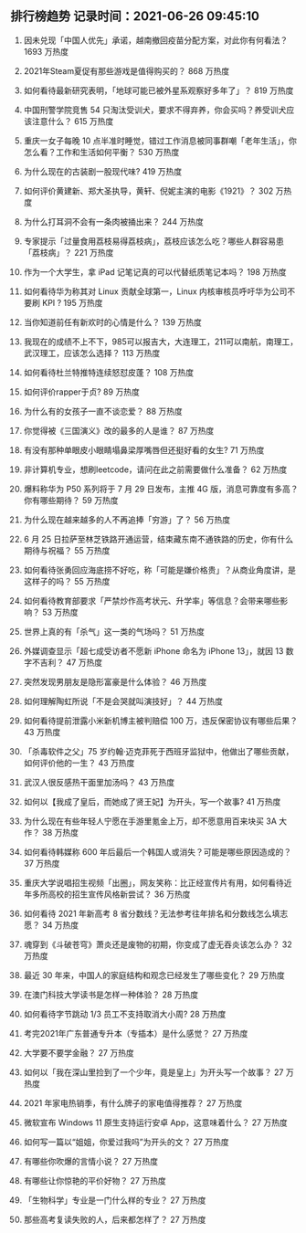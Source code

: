 
## 排行榜趋势 记录时间：2021-06-26 09:45:10
  
  1. 因未兑现「中国人优先」承诺，越南撤回疫苗分配方案，对此你有何看法？ 1693 万热度
    
  2. 2021年Steam夏促有那些游戏是值得购买的？ 868 万热度
    
  3. 如何看待最新研究表明，「地球可能已被外星系观察好多年了」？ 819 万热度
    
  4. 中国刑警学院竞售 54 只淘汰受训犬，要求不得弃养，你会买吗？养受训犬应该注意什么？ 615 万热度
    
  5. 重庆一女子每晚 10 点半准时睡觉，错过工作消息被同事群嘲「老年生活」，你怎么看？工作和生活如何平衡？ 530 万热度
    
  6. 为什么现在的古装剧一股现代味? 419 万热度
    
  7. 如何评价黄建新、郑大圣执导，黄轩、倪妮主演的电影《1921》？ 302 万热度
    
  8. 为什么打耳洞不会有一条肉被捅出来？ 244 万热度
    
  9. 专家提示「过量食用荔枝易得荔枝病」，荔枝应该怎么吃？哪些人群容易患「荔枝病」？ 221 万热度
    
  10. 作为一个大学生，拿 iPad 记笔记真的可以代替纸质笔记本吗？ 198 万热度
    
  11. 如何看待华为称其对 Linux 贡献全球第一，Linux 内核审核员呼吁华为公司不要刷 KPI ? 195 万热度
    
  12. 当你知道前任有新欢时的心情是什么？ 139 万热度
    
  13. 我现在的成绩不上不下，985可以报吉大，大连理工，211可以南航，南理工，武汉理工，应该怎么选择？ 113 万热度
    
  14. 如何看待杜兰特推特连续怒怼皮蓬？ 108 万热度
    
  15. 如何评价rapper于贞? 89 万热度
    
  16. 为什么有的女孩子一直不谈恋爱？ 88 万热度
    
  17. 你觉得被《三国演义》改的最多的人是谁？ 87 万热度
    
  18. 有没有那种单眼皮小眼睛塌鼻梁厚嘴唇但还挺好看的女生? 71 万热度
    
  19. 非计算机专业，想刷leetcode，请问在此之前需要做什么准备？ 62 万热度
    
  20. 爆料称华为 P50 系列将于 7 月 29 日发布，主推 4G 版，消息可靠度有多高？你有哪些期待？ 59 万热度
    
  21. 为什么现在越来越多的人不再追捧「穷游」了？ 56 万热度
    
  22. 6 月 25 日拉萨至林芝铁路开通运营，结束藏东南不通铁路的历史，你有什么期待与祝福？ 55 万热度
    
  23. 如何看待张勇回应海底捞不好吃，称「可能是嫌价格贵」？从商业角度讲，是这样子的吗？ 55 万热度
    
  24. 如何看待教育部要求「严禁炒作高考状元、升学率」等信息？会带来哪些影响？ 53 万热度
    
  25. 世界上真的有「杀气」这一类的气场吗？ 51 万热度
    
  26. 外媒调查显示「超七成受访者不愿新 iPhone 命名为 iPhone 13」，就因 13 数字不吉利？ 47 万热度
    
  27. 突然发现男朋友是隐形富豪是什么体验？ 46 万热度
    
  28. 如何理解陶虹所说「不是会哭就叫演技好」？ 44 万热度
    
  29. 如何看待提前泄露小米新机博主被判赔偿 100 万，违反保密协议有哪些后果？ 43 万热度
    
  30. 「杀毒软件之父」75 岁约翰·迈克菲死于西班牙监狱中，他做出了哪些贡献，如何评价他的一生？ 43 万热度
    
  31. 武汉人很反感热干面里加汤吗？ 43 万热度
    
  32. 如何以【我成了皇后，而她成了贤王妃】为开头，写一个故事? 41 万热度
    
  33. 为什么现在有些年轻人宁愿在手游里氪金上万，却不愿意用百来块买 3A 大作？ 38 万热度
    
  34. 如何看待韩媒称 600 年后最后一个韩国人或消失？可能是哪些原因造成的？ 37 万热度
    
  35. 重庆大学说唱招生视频「出圈」，网友笑称：比正经宣传片有用，如何看待近年多所高校的招生宣传风格新尝试？ 36 万热度
    
  36. 如何看待 2021 年新高考 8 省分数线？无法参考往年排名和分数线怎么填志愿？ 34 万热度
    
  37. 魂穿到《斗破苍穹》萧炎还是废物的初期，你变成了虚无吞炎该怎么办？ 32 万热度
    
  38. 最近 30 年来，中国人的家庭结构和观念已经发生了哪些变化？ 29 万热度
    
  39. 在澳门科技大学读书是怎样一种体验？ 28 万热度
    
  40. 如何看待字节跳动 1/3 员工不支持取消大小周? 28 万热度
    
  41. 考完2021年广东普通专升本（专插本）是什么感觉？ 27 万热度
    
  42. 大学要不要学金融？ 27 万热度
    
  43. 如何以「我在深山里捡到了一个少年，竟是皇上」为开头写一个故事？ 27 万热度
    
  44. 2021 年家电热销季，有什么牌子的家电值得推荐？ 27 万热度
    
  45. 微软宣布 Windows 11 原生支持运行安卓 App，这意味着什么？ 27 万热度
    
  46. 如何写一篇以“姐姐，你爱过我吗”为开头的文？ 27 万热度
    
  47. 有哪些你吹爆的言情小说？ 27 万热度
    
  48. 有哪些让你惊艳的平价好物？ 27 万热度
    
  49. 「生物科学」专业是一门什么样的专业？ 27 万热度
    
  50. 那些高考复读失败的人，后来都怎样了？ 27 万热度
    